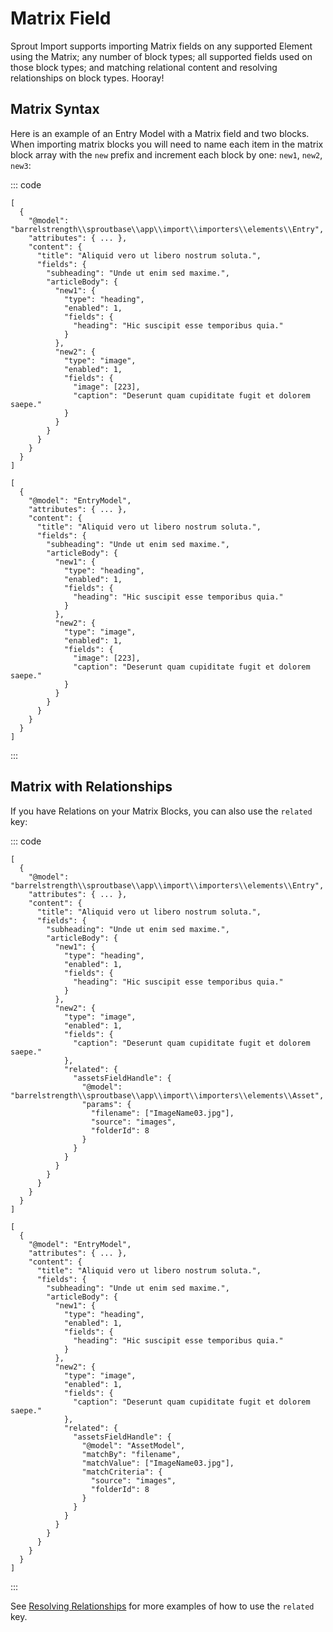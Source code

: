 # Matrix Field

Sprout Import supports importing Matrix fields on any supported Element using the Matrix; any number of block types; all supported fields used on those block types; and matching relational content and resolving relationships on block types. Hooray!

## Matrix Syntax

Here is an example of an Entry Model with a Matrix field and two blocks. When importing matrix blocks you will need to name each item in the matrix block array with the `new` prefix and increment each block by one: `new1`, `new2`, `new3`:

::: code

``` craft3
[  
  {
    "@model": "barrelstrength\\sproutbase\\app\\import\\importers\\elements\\Entry",
    "attributes": { ... },
    "content": {
      "title": "Aliquid vero ut libero nostrum soluta.",
      "fields": {
        "subheading": "Unde ut enim sed maxime.",
        "articleBody": {
          "new1": {
            "type": "heading",
            "enabled": 1,
            "fields": {
              "heading": "Hic suscipit esse temporibus quia."
            }
          },
          "new2": {
            "type": "image",
            "enabled": 1,
            "fields": {
              "image": [223],
              "caption": "Deserunt quam cupiditate fugit et dolorem saepe."
            }
          }
        }
      }
    }
  }
]
```

``` craft2
[  
  {
    "@model": "EntryModel",
    "attributes": { ... },
    "content": {
      "title": "Aliquid vero ut libero nostrum soluta.",
      "fields": {
        "subheading": "Unde ut enim sed maxime.",
        "articleBody": {
          "new1": {
            "type": "heading",
            "enabled": 1,
            "fields": {
              "heading": "Hic suscipit esse temporibus quia."
            }
          },
          "new2": {
            "type": "image",
            "enabled": 1,
            "fields": {
              "image": [223],
              "caption": "Deserunt quam cupiditate fugit et dolorem saepe."
            }
          }
        }
      }
    }
  }
]
```

:::

## Matrix with Relationships

If you have Relations on your Matrix Blocks, you can also use the `related` key:

::: code

``` craft3
[  
  {
    "@model": "barrelstrength\\sproutbase\\app\\import\\importers\\elements\\Entry",
    "attributes": { ... },
    "content": {
      "title": "Aliquid vero ut libero nostrum soluta.",
      "fields": {
        "subheading": "Unde ut enim sed maxime.",
        "articleBody": {
          "new1": {
            "type": "heading",
            "enabled": 1,
            "fields": {
              "heading": "Hic suscipit esse temporibus quia."
            }
          },
          "new2": {
            "type": "image",
            "enabled": 1,
            "fields": {
              "caption": "Deserunt quam cupiditate fugit et dolorem saepe."
            },
            "related": {
              "assetsFieldHandle": {
                "@model": "barrelstrength\\sproutbase\\app\\import\\importers\\elements\\Asset",
                "params": {
                  "filename": ["ImageName03.jpg"],
                  "source": "images",
                  "folderId": 8
                }
              }
            }
          }
        }
      }
    }
  }
]
```

``` craft2
[  
  {
    "@model": "EntryModel",
    "attributes": { ... },
    "content": {
      "title": "Aliquid vero ut libero nostrum soluta.",
      "fields": {
        "subheading": "Unde ut enim sed maxime.",
        "articleBody": {
          "new1": {
            "type": "heading",
            "enabled": 1,
            "fields": {
              "heading": "Hic suscipit esse temporibus quia."
            }
          },
          "new2": {
            "type": "image",
            "enabled": 1,
            "fields": {
              "caption": "Deserunt quam cupiditate fugit et dolorem saepe."
            },
            "related": {
              "assetsFieldHandle": {
                "@model": "AssetModel",
                "matchBy": "filename",
                "matchValue": ["ImageName03.jpg"],
                "matchCriteria": {
                  "source": "images",
                  "folderId": 8
                }
              }
            }
          }
        }
      }
    }
  }
]
```

:::

See [Resolving Relationships](./resolve-relationships.md) for more examples of how to use the `related` key.

